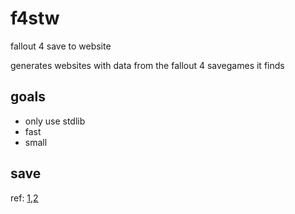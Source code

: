 # f4stw

fallout 4 save to website

generates websites with data from the fallout 4 savegames it finds

## goals

- only use stdlib
- fast
- small

## save

ref: [1](https://gist.github.com/SirTony/5832ad8a2b8fd4acb636),[2](docs/save.md)
